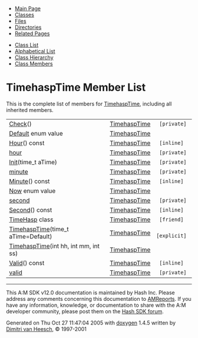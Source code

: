 <div class="tabs">

- [Main Page](index.md)
- <span id="current">[Classes](annotated.md)</span>
- [Files](files.md)
- [Directories](dirs.md)
- [Related Pages](pages.md)

</div>

<div class="tabs">

- [Class List](annotated.md)
- [Alphabetical List](classes.md)
- [Class Hierarchy](hierarchy.md)
- [Class Members](functions.md)

</div>

# TimehaspTime Member List

This is the complete list of members for <a href="classTimehaspTime.md" class="el">TimehaspTime</a>, including all inherited members.

|  |  |  |
|----|----|----|
| <a href="classTimehaspTime.md#cf4d8c64ad8cdffbd356d922be6908aa" class="el">Check</a>() | <a href="classTimehaspTime.md" class="el">TimehaspTime</a> | ` [private]` |
| <a href="classTimehaspTime.md#68986ab776eb5d6b5a809a1c005a73007a1920d61156abc05a60135aefe8bc67" class="el">Default</a> enum value | <a href="classTimehaspTime.md" class="el">TimehaspTime</a> |  |
| <a href="classTimehaspTime.md#01d115e51bbaea3b3e3da4cf9b19a0f3" class="el">Hour</a>() const | <a href="classTimehaspTime.md" class="el">TimehaspTime</a> | ` [inline]` |
| <a href="classTimehaspTime.md#896c55cc5e46fab38ce9f51ebf7bfcd3" class="el">hour</a> | <a href="classTimehaspTime.md" class="el">TimehaspTime</a> | ` [private]` |
| <a href="classTimehaspTime.md#f3f16eb5859d3bf642e6beb88534d012" class="el">Init</a>(time_t aTime) | <a href="classTimehaspTime.md" class="el">TimehaspTime</a> | ` [private]` |
| <a href="classTimehaspTime.md#0a7d55be9d12a369a6a8da0fb517fba4" class="el">minute</a> | <a href="classTimehaspTime.md" class="el">TimehaspTime</a> | ` [private]` |
| <a href="classTimehaspTime.md#4226fb142287e8176ded46c46e03d166" class="el">Minute</a>() const | <a href="classTimehaspTime.md" class="el">TimehaspTime</a> | ` [inline]` |
| <a href="classTimehaspTime.md#68986ab776eb5d6b5a809a1c005a73001e1cc9bdeb2f29f5480106aec7e9bc48" class="el">Now</a> enum value | <a href="classTimehaspTime.md" class="el">TimehaspTime</a> |  |
| <a href="classTimehaspTime.md#a9f0e61a137d86aa9db53465e0801612" class="el">second</a> | <a href="classTimehaspTime.md" class="el">TimehaspTime</a> | ` [private]` |
| <a href="classTimehaspTime.md#709e822be0a67b1249f77ca7be032175" class="el">Second</a>() const | <a href="classTimehaspTime.md" class="el">TimehaspTime</a> | ` [inline]` |
| <a href="classTimehaspTime.md#c811d5b2d6a2a0dc95dd04a1e438ae93" class="el">TimeHasp</a> class | <a href="classTimehaspTime.md" class="el">TimehaspTime</a> | ` [friend]` |
| <a href="classTimehaspTime.md#ee8ab37654f58f721b58c99b9e36c6bc" class="el">TimehaspTime</a>(time_t aTime=Default) | <a href="classTimehaspTime.md" class="el">TimehaspTime</a> | ` [explicit]` |
| <a href="classTimehaspTime.md#f534455bc7165a6b0ecbdbe3eff33f64" class="el">TimehaspTime</a>(int hh, int mm, int ss) | <a href="classTimehaspTime.md" class="el">TimehaspTime</a> |  |
| <a href="classTimehaspTime.md#831461f04850a88060322f4a164f9ccc" class="el">Valid</a>() const | <a href="classTimehaspTime.md" class="el">TimehaspTime</a> | ` [inline]` |
| <a href="classTimehaspTime.md#9f7d0ee82b6a6ca7ddeae841f3253059" class="el">valid</a> | <a href="classTimehaspTime.md" class="el">TimehaspTime</a> | ` [private]` |

------------------------------------------------------------------------

<span class="small">This A:M SDK v12.0 documentation is maintained by Hash Inc. Please address any comments concerning this documentation to [AMReports](http://www.hash.com/reports). If you have any information, knowledge, or documentation to share with the A:M developer community, please post them on the [Hash SDK forum](http://www.hash.com/forums/index.php?showforum=11).</span>

Generated on Thu Oct 27 11:47:04 2005 with [<span class="image placeholder" original-image-src="doxygen.png" original-image-title="" height="45" width="100" align="middle" border="0">doxygen</span>](http://www.doxygen.org/index.html) 1.4.5 written by [Dimitri van Heesch](mailto:dimitri@stack.nl), © 1997-2001
